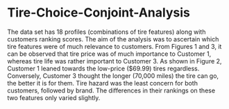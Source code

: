 # Tire-Choice-Conjoint-Analysis
The data set has 18 profiles (combinations of tire features) along with customers ranking scores. The aim of the analysis was to ascertain which tire features were of much relevance to customers. 
From Figures 1 and 3, it can be observed that tire price was of much importance to Customer 1, whereas tire life was rather important to Customer 3. As shown in Figure 2, Customer 1 leaned towards the low-price ($69.99) tires regardless. Conversely, Customer 3 thought the longer (70,000 miles) the tire can go, the better it is for them. 
Tire hazard was the least concern for both customers, followed by brand. The differences in their rankings on these two features only varied slightly.
